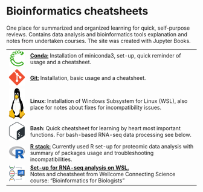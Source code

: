 Bioinformatics cheatsheets
================

One place for summarized and organized learning for quick, self-purpose
reviews. Contains data analysis and bioinformatics tools explanation and
notes from undertaken courses. The site was created with Jupyter Books.

|                                                                  |                                                                                                                                                                        |
|------------------------------------------------------------------|------------------------------------------------------------------------------------------------------------------------------------------------------------------------|
| <img src="_images/conda.png" width="100" alt="image" />          | **[Conda:](conda_cheatsheet.ipynb)** Installation of miniconda3, set-up, quick reminder of usage and a cheatsheet.                                                     |
| <img src="_images/git.png" width="100" alt="image" />            | **[Git:](git.ipynb)** Installation, basic usage and a cheatsheet.                                                                                                      |
| <img src="_images/linux.svg" height="80" alt="image" />          | **Linux:** Installation of Windows Subsystem for Linux (WSL), also place for notes about fixes for incompatibility issues.                                             |
| <img src="_images/bash.png" width="100" alt="image" />           | **Bash:** Quick cheatsheet for learning by heart most important functions. For bash-based RNA-seq data processing see below.                                           |
| <img src="_images/R_logo.svg" width="100" alt="image" />         | **[R stack:](R_stack_cheatsheet.md)** Currently used R set-up for proteomic data analysis with summary of packages<break> usage and troubleshooting incompatibilities. |
| <img src="_images/bioinformatics.png" width="100" alt="image" /> | **[Set-up for RNA-seq analysis on WSL.](setup.ipynb)** <br>Notes and cheatsheet from Wellcome Connecting Science course: “Bioinformatics for Biologists”               |
